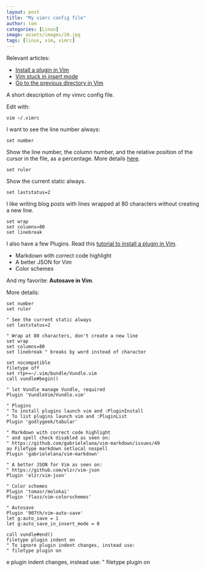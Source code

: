```yaml
---
layout: post
title: "My vimrc config file"
author: tom
categories: [Linux]
image: assets/images/10.jpg
tags: [linux, vim, vimrc]
---
```


Relevant articles:

* [Install a plugin in Vim](https://www.tomordonez.com/install-plugin-vim.html)
* [Vim stuck in insert mode](https://www.tomordonez.com/vim-stuck-insert-mode.html)
* [Go to the previous directory in Vim](https://www.tomordonez.com/previous-directory-vim-commands.html)

A short description of my vimrc config file.

Edit with:

    vim ~/.vimrc

I want to see the line number always:

    set number

Show the line number, the column number, and the relative position of the cursor in the file, as a percentage. More details <a href="https://codeyarns.com/2010/11/28/vim-ruler-and-default-ruler-format/" target="_blank">here</a>.

    set ruler

Show the current static always.

    set laststatus=2

I like writing blog posts with lines wrapped at 80 characters without creating a new line.

    set wrap
    set columns=80
    set linebreak

I also have a few Plugins. Read this [tutorial to install a plugin in Vim](https://www.tomordonez.com/install-plugin-vim.html).

* Markdown with correct code highlight
* A better JSON for Vim
* Color schemes

And my favorite: **Autosave in Vim**.

More details:

    set number
    set ruler
    
    " See the current static always
    set laststatus=2
    
    " Wrap at 80 characters, don't create a new line
    set wrap
    set columns=80
    set linebreak " breaks by word instead of character
    
    set nocompatible
    filetype off
    set rtp+=~/.vim/bundle/Vundle.vim
    call vundle#begin()
    
    " let Vundle manage Vundle, required
    Plugin 'VundleVim/Vundle.vim'
    
    " Plugins
    " To install plugins launch vim and :PluginInstall
    " To list plugins launch vim and :PluginList
    Plugin 'godlygeek/tabular'
    
    " Markdown with correct code highlight
    " and spell check disabled as seen on:
    " https://github.com/gabrielelana/vim-markdown/issues/49
    au FileType markdown setlocal nospell
    Plugin 'gabrielelana/vim-markdown'
    
    " A better JSON for Vim as seen on:
    " https://github.com/elzr/vim-json
    Plugin 'elzr/vim-json'
    
    " Color schemes
    Plugin 'tomasr/molokai'
    Plugin 'flazz/vim-colorschemes'
    
    " Autosave
    Plugin '907th/vim-auto-save'
    let g:auto_save = 1
    let g:auto_save_in_insert_mode = 0
    
    call vundle#end()
    filetype plugin indent on
    " To ignore plugin indent changes, instead use:
    " filetype plugin on
    
e plugin indent changes, instead use:
    " filetype plugin on
    
